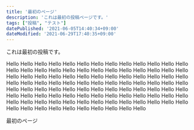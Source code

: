 ```yaml
---
title: '最初のページ'
description: 'これは最初の投稿ページです。'
tags: ["投稿", "テスト"]
datePublished: '2021-06-05T14:40:34+09:00'
dateModified: '2021-06-29T17:40:35+09:00'
---
```


これは最初の投稿です。

Hello 
Hello Hello Hello Hello Hello Hello Hello Hello Hello Hello 
Hello Hello Hello Hello Hello Hello Hello Hello Hello Hello Hello Hello Hello Hello Hello Hello Hello Hello Hello Hello Hello Hello Hello Hello Hello Hello Hello Hello Hello Hello Hello Hello Hello Hello Hello Hello Hello Hello Hello Hello Hello Hello Hello Hello Hello Hello Hello Hello Hello Hello Hello Hello Hello Hello Hello Hello Hello Hello Hello Hello Hello Hello Hello Hello Hello Hello Hello Hello Hello Hello Hello Hello Hello Hello Hello Hello Hello Hello Hello Hello Hello Hello Hello Hello Hello Hello Hello Hello Hello Hello 

最初のページ
